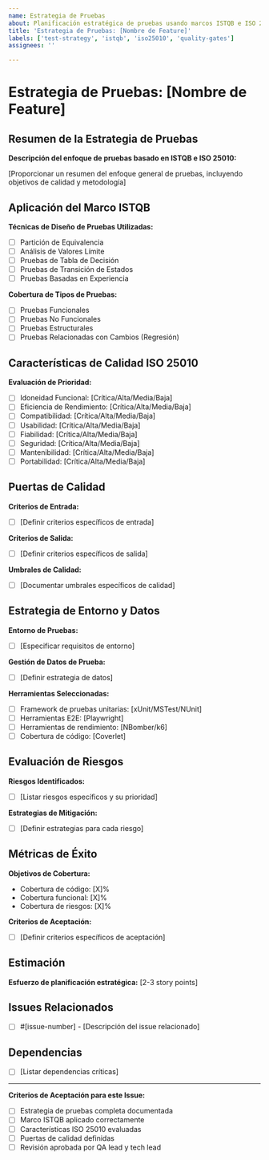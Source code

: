 ```yaml
---
name: Estrategia de Pruebas
about: Planificación estratégica de pruebas usando marcos ISTQB e ISO 25010
title: 'Estrategia de Pruebas: [Nombre de Feature]'
labels: ['test-strategy', 'istqb', 'iso25010', 'quality-gates']
assignees: ''

---
```


# Estrategia de Pruebas: [Nombre de Feature]

## Resumen de la Estrategia de Pruebas

**Descripción del enfoque de pruebas basado en ISTQB e ISO 25010:**

[Proporcionar un resumen del enfoque general de pruebas, incluyendo objetivos de calidad y metodología]

## Aplicación del Marco ISTQB

**Técnicas de Diseño de Pruebas Utilizadas:**
- [ ] Partición de Equivalencia
- [ ] Análisis de Valores Límite
- [ ] Pruebas de Tabla de Decisión
- [ ] Pruebas de Transición de Estados
- [ ] Pruebas Basadas en Experiencia

**Cobertura de Tipos de Pruebas:**
- [ ] Pruebas Funcionales
- [ ] Pruebas No Funcionales
- [ ] Pruebas Estructurales
- [ ] Pruebas Relacionadas con Cambios (Regresión)

## Características de Calidad ISO 25010

**Evaluación de Prioridad:**
- [ ] Idoneidad Funcional: [Crítica/Alta/Media/Baja]
- [ ] Eficiencia de Rendimiento: [Crítica/Alta/Media/Baja]
- [ ] Compatibilidad: [Crítica/Alta/Media/Baja]
- [ ] Usabilidad: [Crítica/Alta/Media/Baja]
- [ ] Fiabilidad: [Crítica/Alta/Media/Baja]
- [ ] Seguridad: [Crítica/Alta/Media/Baja]
- [ ] Mantenibilidad: [Crítica/Alta/Media/Baja]
- [ ] Portabilidad: [Crítica/Alta/Media/Baja]

## Puertas de Calidad

**Criterios de Entrada:**
- [ ] [Definir criterios específicos de entrada]

**Criterios de Salida:**
- [ ] [Definir criterios específicos de salida]

**Umbrales de Calidad:**
- [ ] [Documentar umbrales específicos de calidad]

## Estrategia de Entorno y Datos

**Entorno de Pruebas:**
- [ ] [Especificar requisitos de entorno]

**Gestión de Datos de Prueba:**
- [ ] [Definir estrategia de datos]

**Herramientas Seleccionadas:**
- [ ] Framework de pruebas unitarias: [xUnit/MSTest/NUnit]
- [ ] Herramientas E2E: [Playwright]
- [ ] Herramientas de rendimiento: [NBomber/k6]
- [ ] Cobertura de código: [Coverlet]

## Evaluación de Riesgos

**Riesgos Identificados:**
- [ ] [Listar riesgos específicos y su prioridad]

**Estrategias de Mitigación:**
- [ ] [Definir estrategias para cada riesgo]

## Métricas de Éxito

**Objetivos de Cobertura:**
- Cobertura de código: [X]%
- Cobertura funcional: [X]%
- Cobertura de riesgos: [X]%

**Criterios de Aceptación:**
- [ ] [Definir criterios específicos de aceptación]

## Estimación

**Esfuerzo de planificación estratégica:** [2-3 story points]

## Issues Relacionados

- [ ] #[issue-number] - [Descripción del issue relacionado]

## Dependencias

- [ ] [Listar dependencias críticas]

---

**Criterios de Aceptación para este Issue:**
- [ ] Estrategia de pruebas completa documentada
- [ ] Marco ISTQB aplicado correctamente
- [ ] Características ISO 25010 evaluadas
- [ ] Puertas de calidad definidas
- [ ] Revisión aprobada por QA lead y tech lead